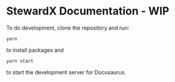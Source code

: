 # StewardX Documentation - WIP

To do development, clone the repository and run:
```shell
yarn
```
to install packages and
```shell
yarn start
```
to start the development server for Docusaurus.
